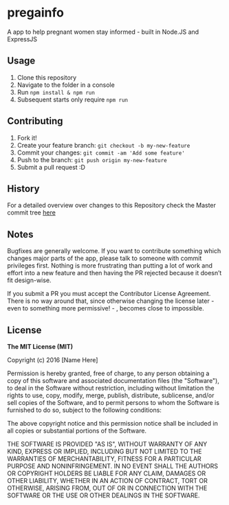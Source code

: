 # pregainfo
A app to help pregnant women stay informed - built in Node.JS and ExpressJS

## Usage
1. Clone this repository
2. Navigate to the folder in a console
3. Run `npm install & npm run`
4. Subsequent starts only require `npm run`

## Contributing
1. Fork it!
2. Create your feature branch: `git checkout -b my-new-feature`
3. Commit your changes: `git commit -am 'Add some feature'`
4. Push to the branch: `git push origin my-new-feature`
5. Submit a pull request :D

## History
For a detailed overview over changes to this Repository check the Master commit tree [here](https://github.com/saisankargochhayat/camtech2017/commits/master)

## Notes

Bugfixes are generally welcome. If you want to contribute something which changes major parts of the app, please talk to someone with commit privileges first. Nothing is more frustrating than putting a lot of work and effort into a new feature and then having the PR rejected because it doesn’t fit design-wise.

If you submit a PR you must accept the Contributor License Agreement. There is no way around that, since otherwise changing the license later - even to something more permissive! - , becomes close to impossible.


## License
**The MIT License (MIT)**

Copyright (c) 2016 [Name Here]

Permission is hereby granted, free of charge, to any person obtaining a copy of this software and associated documentation files (the "Software"), to deal in the Software without restriction, including without limitation the rights to use, copy, modify, merge, publish, distribute, sublicense, and/or sell copies of the Software, and to permit persons to whom the Software is furnished to do so, subject to the following conditions:

The above copyright notice and this permission notice shall be included in all copies or substantial portions of the Software.

THE SOFTWARE IS PROVIDED "AS IS", WITHOUT WARRANTY OF ANY KIND, EXPRESS OR IMPLIED, INCLUDING BUT NOT LIMITED TO THE WARRANTIES OF MERCHANTABILITY, FITNESS FOR A PARTICULAR PURPOSE AND NONINFRINGEMENT. IN NO EVENT SHALL THE AUTHORS OR COPYRIGHT HOLDERS BE LIABLE FOR ANY CLAIM, DAMAGES OR OTHER LIABILITY, WHETHER IN AN ACTION OF CONTRACT, TORT OR OTHERWISE, ARISING FROM, OUT OF OR IN CONNECTION WITH THE SOFTWARE OR THE USE OR OTHER DEALINGS IN THE SOFTWARE.
